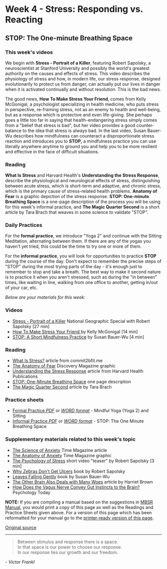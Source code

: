 # Week 4 - Stress: Responding vs. Reacting

## STOP: The One-minute Breathing Space

### This week's videos  
We begin with **Stress - Portrait of a Killer**, featuring Robert Sapolsky, a neuroscientist at Stanford University and possibly the world's greatest authority on the causes and effects of stress. This video describes the physiology of stress and how, in modern life, our stress response, designed evolutionarily to protect us from danger, can actually put our lives in danger when it is activated continually and without resolution. This is the bad news.

The good news, **How To Make Stress Your Friend**, comes from Kelly McGonigal, a psychologist specializing in health medicine, who puts stress in perspective, re-framing stress, not as an enemy to health and well-being, but as a response which is protective and even life-giving. She perhaps goes a little too far in saying that health-endangering stress simply comes from a "belief that stress is bad", but her video provides a good counter-balance to the idea that stress is always bad. In the last video, Susan Bauer-Wu describes how mindfulness can counteract a disproportionate stress reaction and introduces you to **STOP,** a mindfulness practice you can use literally anywhere anytime to ground you and help you to be more resilient and effective in the face of difficult situations.

### Reading  
**What Is Stress** and Harvard Health's **Understanding the Stress Response**, describe the physiological and neurological effects of stress, distinguishing between acute stress, which is short-term and adaptive, and chronic stress, which is the primary cause of stress-related health problems. **Anatomy of Fear** is a graphic depiction of the stress response. **STOP: One-minute Breathing Space** is a one-page description of the process you will be using for this week's informal practice, and **The Magic Quarter Second** is a short article by Tara Brach that weaves in some science to validate "STOP".

### Daily Practices  
For the **formal practice**, we introduce "Yoga 2" and continue with the Sitting Meditation, alternating between them. If there are any of the yogas you haven't yet tried, this could be the time to try one or more of them.

For the **informal practice**, you will look for opportunities to practice **STOP** during the course of the day. Don't expect to remember the precise steps of "STOP" during the most trying parts of the day - it's enough just to remember to stop and take a breath. The best way to make it second nature is to practice it when you aren't stressed, such as during the "in between" times, like waiting in line, walking from one office to another, getting in/out of your car, etc.

_Below are your materials for this week:_

### Videos
* [Stress - Portrait of a Killer][38] National Geographic Special with Robert Sapolsky [27 min]  
* [How To Make Stress Your Friend ][39] by Kelly McGonigal [14 min]  
* [STOP: A Short Mindfulness Practice][40] by Susan Bauer-Wu [4 min]  

### Reading  
* [What Is Stress?][41] article from commit2bfit.me  
* [The Anatomy of Fear][42] Discovery Magazine graphic  
* [Understanding the Stress Response][43] article from Harvard Health Publications  
* [STOP: One-Minute Breathing Space][44] one page description  
* [The Magic Quarter Second][45] article by Tara Brach  

### Practice sheets  
* [Formal Practice _PDF_][46] or [_WORD format_][47] \- Mindful Yoga (Yoga 2) and Sitting  
* [Informal Practice _PDF_][48] or [_WORD format_][49] \- STOP: The One Minute Breathing Space  

### Supplementary materials related to this week's topic  
* [The Science of Anxiety][50] Time Magazine article  
* [The Anatomy of Anxiety][51] Time Magazine graphic  
* [The Psychology of Stress][52] short video "teaser" by Robert Sapolsky [3 min]  
* [Why Zebras Don't Get Ulcers][53] book by Robert Sapolsky  
* [Leaves Falling Gently][54] book by Susan Bauer-Wu  
* [The Other Brain Also Deals with Many Woes][55] article by Harriet Brown  
* [How Does the Vagus Nerve Convey Gut Instincts to the Brain?][56] Psychology Today  

**NOTE:** If you are compiling a manual based on the suggestions in [MBSR Manual][16], you would print a copy of this page as well as the Readings and Practice Sheets given above. For a version of this page which has been reformatted for your manual go to the [printer-ready version of this page][57].


[Original source](http://palousemindfulness.com/selfguidedMBSR_week4.html "Permalink to MBSR week 4")

---

> Between stimulus and response there is a space.  
> In that space is our power to choose our response.  
> In our response lies our growth and our freedom.  
  
\- _Victor Frankl_

[1]: http://palousemindfulness.com/art/docbox-translate-flip.jpg
[2]: http://palousemindfulness.com/art/clouds1_middle_570x22.jpg
[3]: http://palousemindfulness.com/art/logo-youtube_22.gif
[4]: http://palousemindfulness.com/art/logo-facebook_22.gif
[5]: http://palousemindfulness.com/art/clouds2_title_950x115.jpg
[6]: index.html
[7]: testimonials/index.html
[8]: graduates.html
[9]: resources.html
[10]: contact.html
[11]: quotes.html
[12]: whats-new.html
[13]: selfguidedMBSR_ataglance.html
[14]: selfguidedMBSR_week0.html
[15]: selfguidedMBSR_gettingstarted.html
[16]: selfguidedMBSR_manual.html
[17]: selfguidedMBSR_week1.html
[18]: selfguidedMBSR_week2.html
[19]: selfguidedMBSR_week3.html
[20]: selfguidedMBSR_week4.html
[21]: selfguidedMBSR_week5.html
[22]: selfguidedMBSR_week5b.html
[23]: selfguidedMBSR_week6.html
[24]: selfguidedMBSR_week7.html
[25]: selfguidedMBSR_week8.html
[26]: selfguidedMBSR_certificate.html
[27]: guidedmeditations.html
[28]: meditations/bodyscan.html
[29]: meditations/sittingmeditation.html
[30]: meditations/yoga1.html
[31]: meditations/yoga2.html
[32]: meditations/soften-soothe-allow.html
[33]: meditations/RAIN.html
[34]: meditations/mountain.html
[35]: meditations/lake.html
[36]: meditations/lovingkindness.html
[37]: meditations/silent30min.html
[38]: https://www.youtube.com/watch?v=a58RrLUs4YE&amp;index=2&amp;list=PLbiVpU59JkVZeQPQ1u5mS8U1c0V7J5OJU
[39]: https://www.youtube.com/watch?v=154-mh8JbNg&amp;list=PLbiVpU59JkVZeQPQ1u5mS8U1c0V7J5OJU&amp;index=2
[40]: https://www.youtube.com/watch?v=WaszqhPCWX0&amp;index=4&amp;list=PLbiVpU59JkVZeQPQ1u5mS8U1c0V7J5OJU
[41]: docs/what-is-stress.pdf
[42]: docs/anatomy-of-fear.pdf
[43]: docs/understanding-stress.pdf
[44]: docs/STOP.pdf
[45]: docs/magic-quarter-second.pdf
[46]: practice/week4-formal.pdf
[47]: practice/week4-formal.docx
[48]: practice/week4-informal.pdf
[49]: practice/week4-informal.docx
[50]: docs/science-of-anxiety.pdf
[51]: docs/anatomy-of-anxiety.pdf
[52]: https://www.youtube.com/watch?v=r8-jOAsvj2c&amp;index=1&amp;list=PLbiVpU59JkVZeQPQ1u5mS8U1c0V7J5OJU
[53]: http://www.amazon.com/Why-Zebras-Dont-Ulcers-Third/dp/0805073698
[54]: http://www.amazon.com/Leaves-Falling-Gently-Life-Limiting-Connectedness/dp/1572249994
[55]: docs/otherbrain.pdf
[56]: https://www.psychologytoday.com/blog/the-athletes-way/201405/how-does-the-vagus-nerve-convey-gut-instincts-the-brain
[57]: docs/manualMBSRweek4.pdf
[58]: http://palousemindfulness.com/art/123rf_stop_170.jpg
[59]: quotes.html#selfguidedMBSR_week4 "more quotes"
